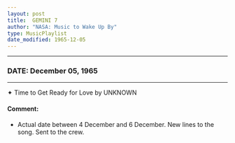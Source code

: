 ```yaml
---
layout: post
title:  GEMINI 7
author: "NASA: Music to Wake Up By"
type: MusicPlaylist
date_modified: 1965-12-05
---
```


----
### DATE: December 05, 1965
----
✦ Time to Get Ready for Love by UNKNOWN

#### Comment:
* Actual date between 4 December and 6 December. New lines to the song. Sent to the crew.
